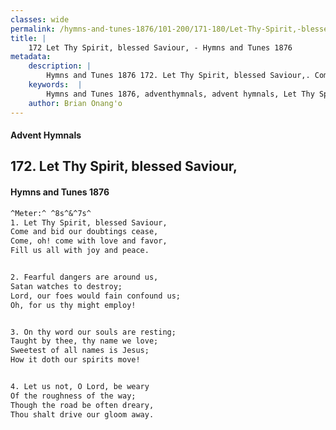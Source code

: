 ```yaml
---
classes: wide
permalink: /hymns-and-tunes-1876/101-200/171-180/Let-Thy-Spirit,-blessed-Saviour,/
title: |
    172 Let Thy Spirit, blessed Saviour, - Hymns and Tunes 1876
metadata:
    description: |
        Hymns and Tunes 1876 172. Let Thy Spirit, blessed Saviour,. Come and bid our doubtings cease, Come, oh! come with love and favor, Fill us all with joy and peace. 
    keywords:  |
        Hymns and Tunes 1876, adventhymnals, advent hymnals, Let Thy Spirit, blessed Saviour,, Come and bid our doubtings cease,, 
    author: Brian Onang'o
---
```


#### Advent Hymnals
## 172. Let Thy Spirit, blessed Saviour,
####  Hymns and Tunes 1876

```txt
^Meter:^ ^8s^&^7s^
1. Let Thy Spirit, blessed Saviour,
Come and bid our doubtings cease,
Come, oh! come with love and favor,
Fill us all with joy and peace.


2. Fearful dangers are around us,
Satan watches to destroy;
Lord, our foes would fain confound us;
Oh, for us thy might employ!


3. On thy word our souls are resting;
Taught by thee, thy name we love;
Sweetest of all names is Jesus;
How it doth our spirits move!


4. Let us not, O Lord, be weary
Of the roughness of the way;
Though the road be often dreary,
Thou shalt drive our gloom away.
```